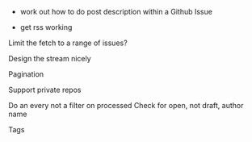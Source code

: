 

- work out how to do post description within a Github Issue

- get rss working

Limit the fetch to a range of issues?

Design the stream nicely

Pagination

Support private repos

Do an every not a filter on processed
Check for open, not draft, author name

Tags